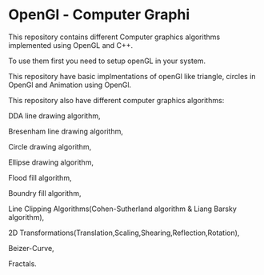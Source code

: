 # OpenGl - Computer Graphi
This repository contains different Computer graphics algorithms implemented using OpenGL and C++.

To use them first you need to setup openGL in your system.

This repository have basic implmentations of openGl like triangle, circles in OpenGl and Animation using OpenGl.

This repository also have different computer graphics algorithms:

DDA line drawing algorithm,

Bresenham line drawing algorithm,

Circle drawing algorithm,

Ellipse drawing algorithm,

Flood fill algorithm,

Boundry fill algorithm,

Line Clipping Algorithms(Cohen-Sutherland algorithm & Liang Barsky algorithm),

2D Transformations(Translation,Scaling,Shearing,Reflection,Rotation),

Beizer-Curve,

Fractals.
